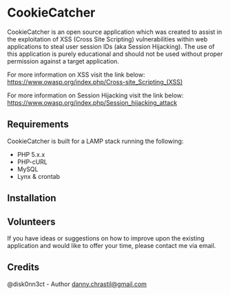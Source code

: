 CookieCatcher
=============

CookieCatcher is an open source application which was created to assist in the exploitation of XSS (Cross Site Scripting) vulnerabilities within web applications to steal user session IDs (aka Session Hijacking). The use of this application is purely educational and should not be used without proper permission against a target application.

For more information on XSS visit the link below:
https://www.owasp.org/index.php/Cross-site_Scripting_(XSS)

For more information on Session Hijacking visit the link below:
https://www.owasp.org/index.php/Session_hijacking_attack

Requirements
------------

CookieCatcher is built for a LAMP stack running the following:

* PHP 5.x.x
* PHP-cURL
* MySQL
* Lynx & crontab

Installation
------------

Volunteers
----------
If you have ideas or suggestions on how to improve upon the existing application and would like to offer your time, please contact me via email.

Credits
-------
@disk0nn3ct - Author
danny.chrastil@gmail.com
